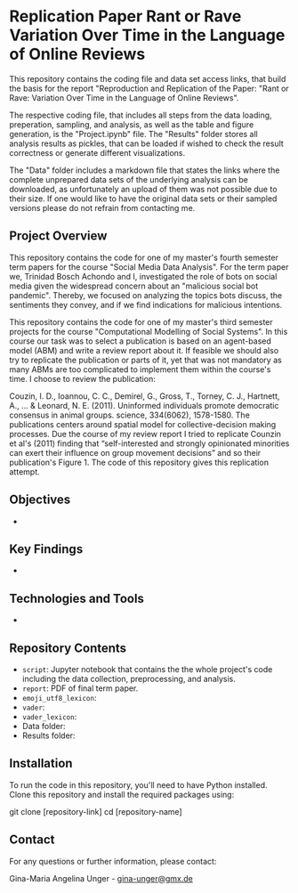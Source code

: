 # Replication Paper Rant or Rave Variation Over Time in the Language of Online Reviews

This repository contains the coding file and data set access links, that build the basis for the report "Reproduction and Replication of the Paper:  "Rant or Rave: Variation Over Time in  the Language of Online Reviews". 

The respective coding file, that includes all steps from the data loading, preperation, sampling, and analysis, as well as the table and figure generation, is the "Project.ipynb" file. The "Results" folder stores all analysis results as pickles, that can be loaded if wished to check the result correctness or generate different visualizations. 

The "Data" folder includes a markdown file that states the links where the complete unprepared data sets of the underlying analysis can be downloaded, as unfortunately an upload of them was not possible due to their size. If one would like to have the original data sets or their sampled versions please do not refrain from contacting me.




## Project Overview
This repository contains the code for one of my master's fourth semester term papers for the course "Social Media Data Analysis". For the term paper we, Trinidad Bosch Achondo and I, investigated the role of bots on social media given the widespread concern about an "malicious social bot pandemic". Thereby, we focused on analyzing the topics bots discuss, the sentiments they convey, and if we find indications for malicious intentions.

This repository contains the code for one of my master's third semester projects for the course "Computational Modelling of Social Systems". In this course our task was to select a publication is based on an agent-based model (ABM) and write a review report about it. If feasible we should also try to replicate the publication or parts of it, yet that was not mandatory as many ABMs are too complicated to implement them within the course's time. I choose to review the publication:

Couzin, I. D., Ioannou, C. C., Demirel, G., Gross, T., Torney, C. J., Hartnett, A., ... & Leonard, N. E. (2011). Uninformed individuals promote democratic consensus in animal groups. science, 334(6062), 1578-1580.
The publications centers around spatial model for collective-decision making processes. Due the course of my review report I tried to replicate Counzin et al's (2011) finding that “self-interested and strongly opinionated minorities can exert their influence on group movement decisions” and so their publication's Figure 1. The code of this repository gives this replication attempt.

## Objectives
- 

## Key Findings
- 

## Technologies and Tools
- 

## Repository Contents
- `script`: Jupyter notebook that contains the the whole project's code including the data collection, preprocessing, and analysis.
- `report`: PDF of final term paper.
- `emoji_utf8_lexicon`:
- `vader`:
- `vader_lexicon`:
- Data folder:
- Results folder:

## Installation
To run the code in this repository, you'll need to have Python installed. Clone this repository and install the required packages using:

git clone [repository-link]
cd [repository-name]

## Contact
For any questions or further information, please contact:

Gina-Maria Angelina Unger - gina-unger@gmx.de
